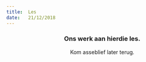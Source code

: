 ```yaml
---
title:  Les
date:   21/12/2018
---
```


### <center>Ons werk aan hierdie les.</center>
<center>Kom asseblief later terug.</center>